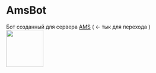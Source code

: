 
# AmsBot
Бот созданный для сервера [AMS](https://discord.gg/mMfPv2U) ( <- тык для перехода )
<br>
<img height="100" src="https://cdn.discordapp.com/attachments/349821530298908672/471423780565155852/6b99b78c27f80de5c942f0937776716b_1.jpg" />
<br> 

